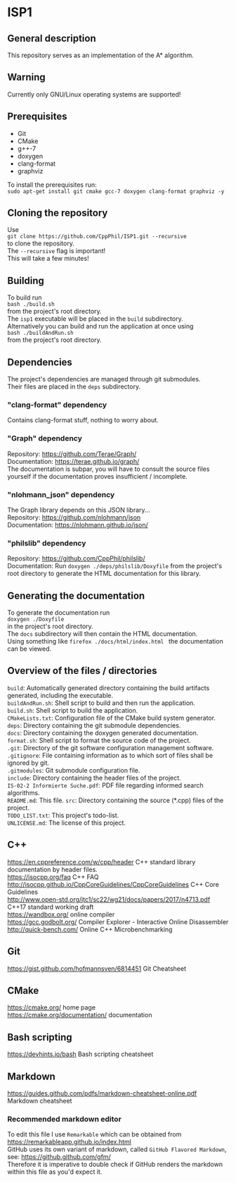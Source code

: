 # ISP1
## General description
This repository serves as an implementation of the A* algorithm.  

## Warning
Currently only GNU/Linux operating systems are supported!  

## Prerequisites
* Git
* CMake
* g++-7
* doxygen
* clang-format
* graphviz

To install the prerequisites run:  
`sudo apt-get install git cmake gcc-7 doxygen clang-format graphviz -y`  

## Cloning the repository
Use  
`git clone https://github.com/CppPhil/ISP1.git --recursive`  
to clone the repository.  
The `--recursive` flag is important!  
This will take a few minutes!  

## Building
To build run  
`bash ./build.sh`  
from the project's root directory.  
The `isp1` executable will be placed in the `build` subdirectory.  
Alternatively you can build and run the application at once using  
`bash ./buildAndRun.sh`  
from the project's root directory.  

## Dependencies
The project's dependencies are managed through git submodules.  
Their files are placed in the `deps` subdirectory.  

### "clang-format" dependency
Contains clang-format stuff, nothing to worry about.  

### "Graph" dependency
Repository: <https://github.com/Terae/Graph/>  
Documentation: <https://terae.github.io/graph/>  
The documentation is subpar, you will have to consult the source files yourself if the documentation proves insufficient / incomplete.  

### "nlohmann_json" dependency
The Graph library depends on this JSON library...  
Repository: <https://github.com/nlohmann/json>  
Documentation: <https://nlohmann.github.io/json/>  

### "philslib" dependency
Repository: <https://github.com/CppPhil/philslib/>  
Documentation: Run `doxygen ./deps/philslib/Doxyfile` from the project's root directory to generate the HTML documentation for this library.  

## Generating the documentation
To generate the documentation run  
`doxygen ./Doxyfile `  
in the project's root directory.  
The `docs` subdirectory will then contain the HTML documentation.  
Using something like `firefox ./docs/html/index.html ` the documentation can be viewed.  

## Overview of the files / directories
`build`: Automatically generated directory containing the build artifacts generated, including the executable.  
`buildAndRun.sh`: Shell script to build and then run the application.  
`build.sh`: Shell script to build the application.  
`CMakeLists.txt`: Configuration file of the CMake build system generator.  
`deps`: Directory containing the git submodule dependencies.  
`docs`: Directory containing the doxygen generated documentation.  
`format.sh`: Shell script to format the source code of the project.  
`.git`: Directory of the git software configuration management software.  
`.gitignore`: File containing information as to which sort of files shall be ignored by git.  
`.gitmodules`: Git submodule configuration file.  
`include`: Directory containing the header files of the project.  
`IS-02-2 Informierte Suche.pdf`: PDF file regarding informed search algorithms.  
`README.md`: This file.
`src`: Directory containing the source (*.cpp) files of the project.  
`TODO_LIST.txt`: This project's todo-list.  
`UNLICENSE.md`: The license of this project.  

##  C++
<https://en.cppreference.com/w/cpp/header> C++ standard library documentation by header files.  
<https://isocpp.org/faq> C++ FAQ  
<http://isocpp.github.io/CppCoreGuidelines/CppCoreGuidelines> C++ Core Guidelines  
<http://www.open-std.org/jtc1/sc22/wg21/docs/papers/2017/n4713.pdf> C++17 standard working draft  
<https://wandbox.org/> online compiler  
<https://gcc.godbolt.org/> Compiler Explorer - Interactive Online Disassembler  
<http://quick-bench.com/> Online C++ Microbenchmarking  

## Git
<https://gist.github.com/hofmannsven/6814451> Git Cheatsheet  

## CMake
<https://cmake.org/> home page  
<https://cmake.org/documentation/> documentation  

## Bash scripting
<https://devhints.io/bash> Bash scripting cheatsheet  

## Markdown
<https://guides.github.com/pdfs/markdown-cheatsheet-online.pdf> Markdown cheatsheet  

### Recommended markdown editor
To edit this file I use `Remarkable` which can be obtained from <https://remarkableapp.github.io/index.html>  
GitHub uses its own variant of markdown, called `GitHub Flavored Markdown`, see: <https://github.github.com/gfm/>  
Therefore it is imperative to double check if GitHub renders the markdown within this file as you'd expect it.  
